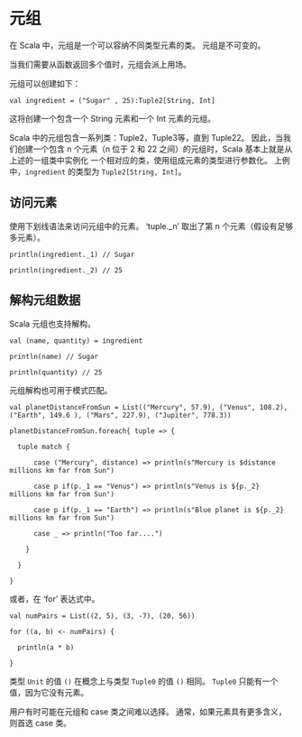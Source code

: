 # 元组

在 Scala 中，元组是一个可以容纳不同类型元素的类。 元组是不可变的。

当我们需要从函数返回多个值时，元组会派上用场。

元组可以创建如下：

```
val ingredient = ("Sugar" , 25):Tuple2[String, Int]
```

这将创建一个包含一个 String 元素和一个 Int 元素的元组。

Scala 中的元组包含一系列类：Tuple2，Tuple3等，直到 Tuple22。 因此，当我们创建一个包含 n 个元素（n 位于 2 和 22 之间）的元组时，Scala 基本上就是从上述的一组类中实例化 一个相对应的类，使用组成元素的类型进行参数化。 上例中，`ingredient` 的类型为 `Tuple2[String, Int]`。

## 访问元素

使用下划线语法来访问元组中的元素。 ‘tuple._n’ 取出了第 n 个元素（假设有足够多元素）。

```
println(ingredient._1) // Sugar

println(ingredient._2) // 25
```

## 解构元组数据

Scala 元组也支持解构。

```
val (name, quantity) = ingredient

println(name) // Sugar

println(quantity) // 25
```

元组解构也可用于模式匹配。

```
val planetDistanceFromSun = List(("Mercury", 57.9), ("Venus", 108.2), ("Earth", 149.6 ), ("Mars", 227.9), ("Jupiter", 778.3))

planetDistanceFromSun.foreach{ tuple => {
  
  tuple match {
    
      case ("Mercury", distance) => println(s"Mercury is $distance millions km far from Sun")
      
      case p if(p._1 == "Venus") => println(s"Venus is ${p._2} millions km far from Sun")
      
      case p if(p._1 == "Earth") => println(s"Blue planet is ${p._2} millions km far from Sun")
      
      case _ => println("Too far....")
      
    }
    
  }
  
}
```

或者，在 ‘for’ 表达式中。

```
val numPairs = List((2, 5), (3, -7), (20, 56))

for ((a, b) <- numPairs) {

  println(a * b)
  
}
```

类型 `Unit` 的值 `()` 在概念上与类型 `Tuple0` 的值 `()` 相同。 `Tuple0` 只能有一个值，因为它没有元素。

用户有时可能在元组和 case 类之间难以选择。 通常，如果元素具有更多含义，则首选 case 类。